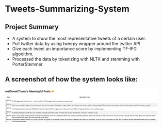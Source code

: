 # Tweets-Summarizing-System

## Project Summary

- A system to show the most representative tweets of a certain user.
- Pull twitter data by using tweepy wrapper around the twitter API
- Give each tweet an importance score by implementing TF-IFG algoeithm.
- Processed the data by tokenizing with NLTK and stemming with PorterStemmer.



## A screenshot of how the system looks like:
![](./static/projectScreenshot.png)